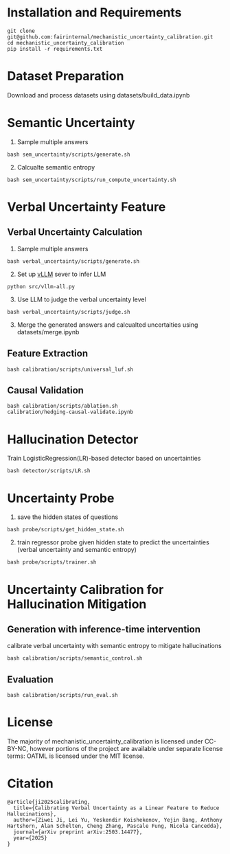# Installation and Requirements
```
git clone git@github.com:fairinternal/mechanistic_uncertainty_calibration.git
cd mechanistic_uncertainty_calibration
pip install -r requirements.txt
```

# Dataset Preparation
Download and process datasets using datasets/build_data.ipynb

# Semantic Uncertainty
1. Sample multiple answers 
```
bash sem_uncertainty/scripts/generate.sh
```
2. Calcualte semantic entropy
```
bash sem_uncertainty/scripts/run_compute_uncertainty.sh
```

# Verbal Uncertainty Feature

## Verbal Uncertainty Calculation
1. Sample multiple answers
```
bash verbal_uncertainty/scripts/generate.sh
```
2. Set up [vLLM](https://docs.vllm.ai/en/latest/getting_started/quickstart.html#quickstart-online) sever to infer LLM
```
python src/vllm-all.py
```

3. Use LLM to judge the verbal uncertainty level
```
bash verbal_uncertainty/scripts/judge.sh
```
3. Merge the generated answers and calcualted uncertaities using datasets/merge.ipynb

## Feature Extraction
```
bash calibration/scripts/universal_luf.sh
```

## Causal Validation 
```
bash calibration/scripts/ablation.sh
calibration/hedging-causal-validate.ipynb
```

# Hallucination Detector
Train LogisticRegression(LR)-based detector based on uncertainties
```
bash detector/scripts/LR.sh
```

#  Uncertainty Probe
1. save the hidden states of questions
```
bash probe/scripts/get_hidden_state.sh
```
2. train regressor probe given hidden state to predict the uncertainties (verbal uncertainty and semantic entropy)
```
bash probe/scripts/trainer.sh
```

# Uncertainty Calibration for Hallucination Mitigation
## Generation with inference-time intervention
calibrate verbal uncertainty with semantic entropy to mitigate hallucinations
```
bash calibration/scripts/semantic_control.sh
```
## Evaluation
```
bash calibration/scripts/run_eval.sh
```


# License
The majority of mechanistic_uncertainty_calibration is licensed under CC-BY-NC, however portions of the project are available under separate license terms: OATML is licensed under the MIT license.


# Citation
```
@article{ji2025calibrating,
  title={Calibrating Verbal Uncertainty as a Linear Feature to Reduce Hallucinations},
  author={Ziwei Ji, Lei Yu, Yeskendir Koishekenov, Yejin Bang, Anthony Hartshorn, Alan Schelten, Cheng Zhang, Pascale Fung, Nicola Cancedda},
  journal={arXiv preprint arXiv:2503.14477},
  year={2025}
}
```